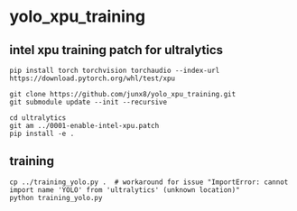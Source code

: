 # yolo_xpu_training

## intel xpu training patch for ultralytics

```
pip install torch torchvision torchaudio --index-url https://download.pytorch.org/whl/test/xpu

git clone https://github.com/junx8/yolo_xpu_training.git
git submodule update --init --recursive

cd ultralytics
git am ../0001-enable-intel-xpu.patch
pip install -e .
```

## training

```
cp ../training_yolo.py .  # workaround for issue "ImportError: cannot import name 'YOLO' from 'ultralytics' (unknown location)"
python training_yolo.py
```
